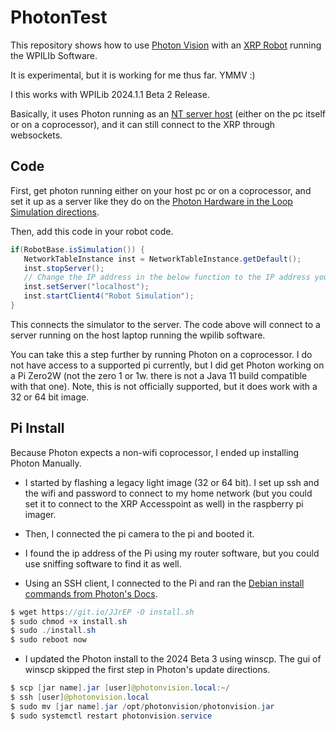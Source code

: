 # PhotonTest
This repository shows how to use [Photon Vision](https://docs.photonvision.org/en/latest/) with an [XRP Robot](https://docs.wpilib.org/en/latest/docs/xrp-robot/index.html) running the WPILIb Software.

It is experimental, but it is working for me thus far. YMMV :)

I this works with WPILib 2024.1.1 Beta 2   Release.

Basically, it uses Photon running as an [NT server host](https://docs.wpilib.org/en/latest/docs/xrp-robot/index.html) (either on the pc itself or on a coprocessor), and it can still connect to the XRP through websockets.

## Code

First, get photon running either on your host pc or on a coprocessor, and set it up as a server like they do on the [Photon Hardware in the Loop Simulation directions](https://docs.wpilib.org/en/latest/docs/xrp-robot/index.html).

Then, add this code in your robot code.

```java
if(RobotBase.isSimulation()) {
   NetworkTableInstance inst = NetworkTableInstance.getDefault();
   inst.stopServer();
   // Change the IP address in the below function to the IP address you use to connect to the PhotonVision UI.
   inst.setServer("localhost");
   inst.startClient4("Robot Simulation");
}
```
This connects the simulator to the server.
The code above will connect to a server running on the host laptop running the wpilib software.

You can take this a step further by running Photon on a coprocessor. I do not have access to a supported pi currently, but I did get Photon working on a Pi Zero2W (not the zero 1 or 1w. there is not a Java 11 build compatible with that one). Note, this is not officially supported, but it does work with a 32 or 64 bit image. 

## Pi Install

Because Photon expects a non-wifi coprocessor, I ended up installing Photon Manually. 

- I started by flashing a legacy light image (32 or 64 bit). I set up ssh and the wifi and password to connect to my home network (but you could set it to connect to the XRP Accesspoint as well) in the raspberry pi imager. 

- Then, I connected the pi camera to the pi and booted it. 

- I found the ip address of the Pi using my router software, but you could use sniffing software to find it as well. 

- Using an SSH client, I connected to the Pi and ran the [Debian install commands from Photon's Docs](https://docs.photonvision.org/en/latest/docs/getting-started/installation/sw_install/other-coprocessors.html).
```Java
$ wget https://git.io/JJrEP -O install.sh
$ sudo chmod +x install.sh
$ sudo ./install.sh
$ sudo reboot now
```
- I updated the Photon install to the 2024 Beta 3 using winscp. The gui of winscp skipped the first step in Photon's update directions.

```Java
$ scp [jar name].jar [user]@photonvision.local:~/
$ ssh [user]@photonvision.local
$ sudo mv [jar name].jar /opt/photonvision/photonvision.jar
$ sudo systemctl restart photonvision.service
```